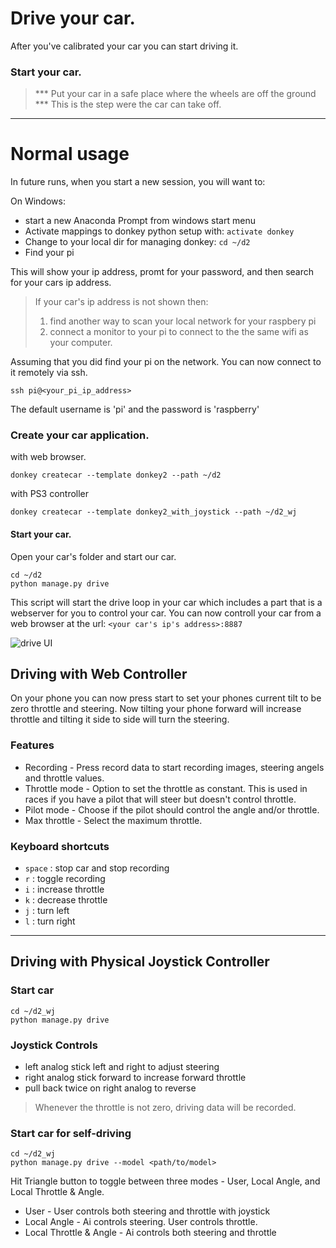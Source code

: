 # Drive your car.

After you've calibrated your car you can start driving it. 

### Start your car.
 
> *** Put your car in a safe place where the wheels are off the ground *** This
is the step were the car can take off. 

---
# Normal usage
In future runs, when you start a new session, you will want to:

On Windows:

* start a new Anaconda Prompt from windows start menu
* Activate mappings to donkey python setup with: ```activate donkey```
* Change to your local dir for managing donkey: ```cd ~/d2```
* Find your pi



This will show your ip address, promt for your password, and then search 
for your cars ip address. 

> If your car's ip address is not shown then:
>
> 1. find another way to scan your local network for your raspbery pi 
> 2. connect a monitor to your pi to connect to the the same wifi as your computer. 


Assuming that you did find your pi on the network. You can now connect to it
remotely via ssh. 

```
ssh pi@<your_pi_ip_address>
```

The default username is 'pi' and the password is 'raspberry'


### Create your car application.

with web browser.
```
donkey createcar --template donkey2 --path ~/d2
```

with PS3 controller
```
donkey createcar --template donkey2_with_joystick --path ~/d2_wj
```


#### Start your car.
Open your car's folder and start our car. 
```
cd ~/d2
python manage.py drive
```

This script will start the drive loop in your car which includes a part that 
is a webserver for you to control your car. You can now controll your car
from a web browser at the url: `<your car's ip's address>:8887`

![drive UI](../assets/drive_UI.png)

## Driving with Web Controller
On your phone you can now press start to set your phones current tilt to be
zero throttle and steering. Now tilting your phone forward will increase throttle
and tilting it side to side will turn the steering. 


### Features
* Recording - Press record data to start recording images, steering angels and throttle values. 
* Throttle mode - Option to set the throttle as constant. This is used in 
races if you have a pilot that will steer but doesn't control throttle. 
* Pilot mode - Choose if the pilot should control the angle and/or throttle.
* Max throttle - Select the maximum throttle.

### Keyboard shortcuts
* `space` : stop car and stop recording
* `r` : toggle recording
* `i` : increase throttle
* `k` : decrease throttle
* `j` : turn left 
* `l` : turn right 

----

## Driving with Physical Joystick Controller

### Start car
```
cd ~/d2_wj
python manage.py drive
```


### Joystick Controls

* left analog stick left and right to adjust steering
* right analog stick forward to increase forward throttle
* pull back twice on right analog to reverse

> Whenever the throttle is not zero, driving data will be recorded.


### Start car for self-driving
```
cd ~/d2_wj
python manage.py drive --model <path/to/model>
```

Hit Triangle button to toggle between three modes - User, Local Angle, and Local Throttle & Angle.

* User - User controls both steering and throttle with joystick
* Local Angle - Ai controls steering. User controls throttle.
* Local Throttle & Angle - Ai controls both steering and throttle




